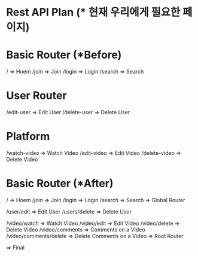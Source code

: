 # Rest API Plan (\* 현재 우리에게 필요한 페이지)

# Basic Router (\*Before)

/ => Hoem
/join => Join
/login => Login
/search => Search

# User Router

/edit-user => Edit User
/delete-user => Delete User

# Platform

/watch-video => Watch Video
/edit-video => Edit Video
/delete-video => Delete Video

# Basic Router (\*After)

/ => Hoem
/join => Join
/login => Login
/search => Search
=> Global Router

/user/edit => Edit User
/users/delete => Delete User

/video/watch => Watch Video
/video/edit => Edit Video
/video/delete => Delete Video
/video/comments => Comments on a Video
/video/comments/delete => Delete Comments on a Video
=> Root Router

=> Final
